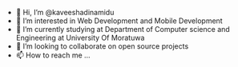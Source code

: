 - 👋 Hi, I’m @kaveeshadinamidu
- 👀 I’m interested in Web Development and Mobile Development
- 🌱 I’m currently studying at Department of Computer science and Engineering at University Of Moratuwa
- 💞️ I’m looking to collaborate on open source projects
- 📫 How to reach me ...

<!---
kaveeshadinamidu/kaveeshadinamidu is a ✨ special ✨ repository because its `README.md` (this file) appears on your GitHub profile.
You can click the Preview link to take a look at your changes.
--->
